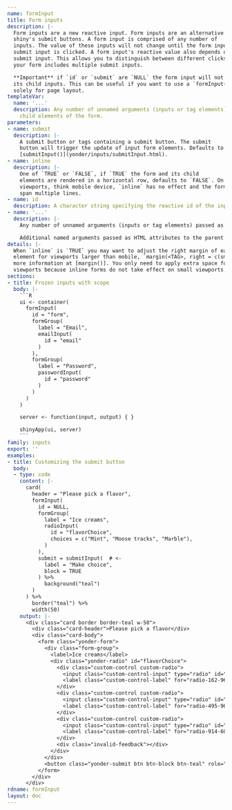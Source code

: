 ```yaml
---
name: formInput
title: Form inputs
description: |-
  Form inputs are a new reactive input. Form inputs are an alternative to
  shiny's submit buttons. A form input is comprised of any number of
  inputs. The value of these inputs will not change until the form input's
  submit input is clicked. A form input's reactive value also depends on the
  submit input. This allows you to distinguish between different clicks if
  your form includes multiple submit inputs.

  **Important** if `id` or `submit` are `NULL` the form input will not freeze
  its child inputs. This can be useful if you want to use a `formInput()`
  solely for page layout.
templateVar:
  name: '...'
  description: Any number of unnamed arguments (inputs or tag elements) passed as
    child elements of the form.
parameters:
- name: submit
  description: |-
    A submit button or tags containing a submit button. The submit
    button will trigger the update of input form elements. Defaults to
    [submitInput()](yonder/inputs/submitInput.html).
- name: inline
  description: |-
    One of `TRUE` or `FALSE`, if `TRUE` the form and its child
    elements are rendered in a horizontal row, defaults to `FALSE`. On small
    viewports, think mobile device, `inline` has no effect and the form will
    span multiple lines.
- name: id
  description: A character string specifying the reactive id of the input.
- name: '...'
  description: |-
    Any number of unnamed arguments (inputs or tag elements) passed as child elements of the form.

    Additional named arguments passed as HTML attributes to the parent element.
details: |-
  When `inline` is `TRUE` you may want to adjust the right margin of each child
  element for viewports larger than mobile, `margin(<TAG>, right = c(sm = 2))`,
  more information at [margin()]. You only need to apply extra space for larger
  viewports because inline forms do not take effect on small viewports.
sections:
- title: Frozen inputs with scope
  body: |-
    ```R
    ui <- container(
      formInput(
        id = "form",
        formGroup(
          label = "Email",
          emailInput(
            id = "email"
          )
        ),
        formGroup(
          label = "Password",
          passwordInput(
            id = "password"
          )
        )
      )
    )

    server <- function(input, output) { }

    shinyApp(ui, server)
    ```
family: inputs
export: ''
examples:
- title: Customizing the submit button
  body:
  - type: code
    content: |-
      card(
        header = "Please pick a flavor",
        formInput(
          id = NULL,
          formGroup(
            label = "Ice creams",
            radioInput(
              id = "flavorChoice",
              choices = c("Mint", "Moose tracks", "Marble"),
            )
          ),
          submit = submitInput(  # <-
            label = "Make choice",
            block = TRUE
          ) %>%
            background("teal")
        )
      ) %>%
        border("teal") %>%
        width(50)
    output: |-
      <div class="card border border-teal w-50">
        <div class="card-header">Please pick a flavor</div>
        <div class="card-body">
          <form class="yonder-form">
            <div class="form-group">
              <label>Ice creams</label>
              <div class="yonder-radio" id="flavorChoice">
                <div class="custom-control custom-radio">
                  <input class="custom-control-input" type="radio" id="radio-162-968" name="flavorChoice" value="Mint" checked/>
                  <label class="custom-control-label" for="radio-162-968">Mint</label>
                </div>
                <div class="custom-control custom-radio">
                  <input class="custom-control-input" type="radio" id="radio-495-961" name="flavorChoice" value="Moose tracks"/>
                  <label class="custom-control-label" for="radio-495-961">Moose tracks</label>
                </div>
                <div class="custom-control custom-radio">
                  <input class="custom-control-input" type="radio" id="radio-914-608" name="flavorChoice" value="Marble"/>
                  <label class="custom-control-label" for="radio-914-608">Marble</label>
                </div>
                <div class="invalid-feedback"></div>
              </div>
            </div>
            <button class="yonder-submit btn btn-block btn-teal" role="button" value="Make choice">Make choice</button>
          </form>
        </div>
      </div>
rdname: formInput
layout: doc
---
```


